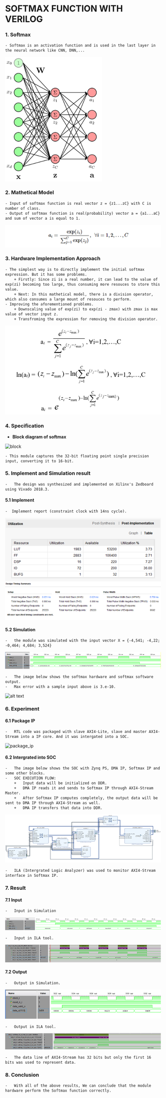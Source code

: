 # SOFTMAX FUNCTION WITH VERILOG
### 1. Softmax
    - Softmax is an activation function and is used in the last layer in the neural network like CNN, DNN,...
![Softmax regression model as a neural network ](illustrating%20images/soft_max_neural.png)

### 2. Mathetical Model
    - Input of softmax function is real vector z = {z1...zC} with C is number of class.
    - Output of softmax function is real(probability) vector a = {a1...aC} and sum of vector a is equal to 1.
![Mathetical Model of Softmax function](illustrating%20images/softmax_mathetical_model.png)

### 3. Hardware Implementation Approach
    - The simplest way is to directly implement the initial softmax expression. But it has some problems.
        + Firstly: Since zi is a real number, it can lead to the value of exp(zi) becoming too large, thus consuming more resouces to store this value.
        + Next: In this mathetical model, there is a division operator, which also consumes a large mount of resouces to perform.
    - Improving the aforementioned problems.
        + Downscaling value of exp(zi) to exp(zi - zmax) with zmax is max value of vector input z.
        + Transfroming the expression for removing the division operator.
![transfrom](illustrating%20images/transform_model.png)
### 4. Specification
- **Block diagram of softmax**

![block](illustrating%20images/16_bit/block.png) 

    - This module captures the 32-bit floating point single precision input, converting it to 16-bit.

  
### 5. Implement and Simulation result
    -   The design was synthesized and implemented on Xilinx's Zedboard using Vivado 2018.3.
#### 5.1 Implement
    -  Implement report (constraint clock with 14ns cycle).
![hardware resouce](illustrating%20images/hardware_resource.png)
![timing](illustrating%20images/timing.png)
#### 5.2 Simulation
    -   the module was simulated with the input vector X = {-4,541; -4,22; -0,464; 4,684; 3,524}
![alt text](illustrating%20images/simulation.png)

    -   The image below shows the softmax hardware and softmax software output. 
    -   Max error with a sample input above is 3.e-10. 
![alt text](hardware_software_result.png)
### 6. Experiment
#### 6.1 Package IP
    -   RTL code was packaged with slave AXI4-Lite, slave and master AXI4-Stream into a IP core. And it was intergated into a SOC.

![package_ip](illustrating%20images/16_bit/softmax_ip.png)
#### 6.2 Intergrated into SOC
    -   The image below shows the SOC with Zynq PS, DMA IP, Softmax IP and some other blocks.
    -   SOC EXECUTION FLOW: 
        +   Input data will be initialized on DDR.
        +   DMA IP reads it and sends to Softmax IP through AXI4-Stream Master. 
        +   After Softmax IP computes completely, the output data will be sent to DMA IP through AXI4-Stream as well.
        +   DMA IP transfers that data into DDR.
![soc](illustrating%20images/SOC.png)

    -   ILA (Intergrated Logic Analyzer) was used to monitor AXI4-Stream interface in Softmax IP.
### 7. Result
#### 7.1 Input
    -   Input in Simulation
![alt text](illustrating%20images/in_simulation.png)
    
    -   Input in ILA tool.
![alt text](illustrating%20images/in_ILA.png)
#### 7.2 Output
    -   Output in Simulation.
![alt text](illustrating%20images/out_simulation.png)

    -   Output in ILA tool.
![alt text](illustrating%20images/out_ILA.png)
    
    -   The data line of AXI4-Stream has 32 bits but only the first 16 bits was used to represent data.
###  8. Conclusion
    -   With all of the above results, We can conclude that the module hardware perform the Softmax function correctly.